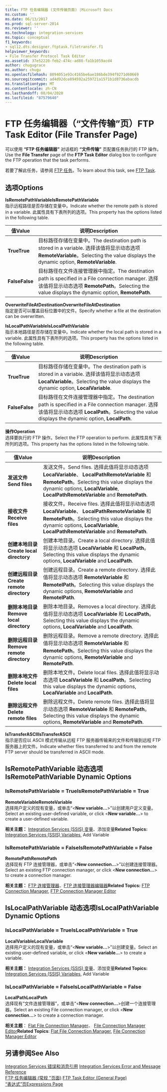 ```yaml
---
title: FTP 任务编辑器 (文件传输页面) |Microsoft Docs
ms.custom: ''
ms.date: 06/13/2017
ms.prod: sql-server-2014
ms.reviewer: ''
ms.technology: integration-services
ms.topic: conceptual
f1_keywords:
- sql12.dts.designer.ftptask.filetransfer.f1
helpviewer_keywords:
- File Transfer Protocol Task Editor
ms.assetid: 37e52220-feb2-474c-ad88-fa1b1059acd4
author: chugugrace
ms.author: chugu
ms.openlocfilehash: 8094051e93c4165be6ae186bde394f9271d60669
ms.sourcegitcommit: ad4d92dce894592a259721a1571b1d8736abacdb
ms.translationtype: MT
ms.contentlocale: zh-CN
ms.lasthandoff: 08/04/2020
ms.locfileid: "87579640"
---
```

# <a name="ftp-task-editor-file-transfer-page"></a><span data-ttu-id="e456e-102">FTP 任务编辑器（“文件传输”页）</span><span class="sxs-lookup"><span data-stu-id="e456e-102">FTP Task Editor (File Transfer Page)</span></span>
  <span data-ttu-id="e456e-103">可以使用 **“FTP 任务编辑器”** 对话框的 **“文件传输”** 页配置任务执行的 FTP 操作。</span><span class="sxs-lookup"><span data-stu-id="e456e-103">Use the **File Transfer** page of the **FTP Task Editor** dialog box to configure the FTP operation that the task performs.</span></span>  
  
 <span data-ttu-id="e456e-104">若要了解此任务，请参阅 [FTP 任务](control-flow/ftp-task.md)。</span><span class="sxs-lookup"><span data-stu-id="e456e-104">To learn about this task, see [FTP Task](control-flow/ftp-task.md).</span></span>  
  
## <a name="options"></a><span data-ttu-id="e456e-105">选项</span><span class="sxs-lookup"><span data-stu-id="e456e-105">Options</span></span>  
 <span data-ttu-id="e456e-106">**IsRemotePathVariable**</span><span class="sxs-lookup"><span data-stu-id="e456e-106">**IsRemotePathVariable**</span></span>  
 <span data-ttu-id="e456e-107">指示远程路径是否存储在变量中。</span><span class="sxs-lookup"><span data-stu-id="e456e-107">Indicate whether the remote path is stored in a variable.</span></span> <span data-ttu-id="e456e-108">此属性具有下表所列的选项。</span><span class="sxs-lookup"><span data-stu-id="e456e-108">This property has the options listed in the following table.</span></span>  
  
|<span data-ttu-id="e456e-109">值</span><span class="sxs-lookup"><span data-stu-id="e456e-109">Value</span></span>|<span data-ttu-id="e456e-110">说明</span><span class="sxs-lookup"><span data-stu-id="e456e-110">Description</span></span>|  
|-----------|-----------------|  
|<span data-ttu-id="e456e-111">**True**</span><span class="sxs-lookup"><span data-stu-id="e456e-111">**True**</span></span>|<span data-ttu-id="e456e-112">目标路径存储在变量中。</span><span class="sxs-lookup"><span data-stu-id="e456e-112">The destination path is stored in a variable.</span></span> <span data-ttu-id="e456e-113">选择该值将显示动态选项 **RemoteVariable**。</span><span class="sxs-lookup"><span data-stu-id="e456e-113">Selecting the value displays the dynamic option, **RemoteVariable**.</span></span>|  
|<span data-ttu-id="e456e-114">**False**</span><span class="sxs-lookup"><span data-stu-id="e456e-114">**False**</span></span>|<span data-ttu-id="e456e-115">目标路径在文件连接管理器中指定。</span><span class="sxs-lookup"><span data-stu-id="e456e-115">The destination path is specified in a File connection manager.</span></span> <span data-ttu-id="e456e-116">选择该值将显示动态选项 **RemotePath**。</span><span class="sxs-lookup"><span data-stu-id="e456e-116">Selecting the value displays the dynamic option, **RemotePath**.</span></span>|  
  
 <span data-ttu-id="e456e-117">**OverwriteFileAtDestination**</span><span class="sxs-lookup"><span data-stu-id="e456e-117">**OverwriteFileAtDestination**</span></span>  
 <span data-ttu-id="e456e-118">指定是否可以覆盖目标位置中的文件。</span><span class="sxs-lookup"><span data-stu-id="e456e-118">Specify whether a file at the destination can be overwritten.</span></span>  
  
 <span data-ttu-id="e456e-119">**IsLocalPathVariable**</span><span class="sxs-lookup"><span data-stu-id="e456e-119">**IsLocalPathVariable**</span></span>  
 <span data-ttu-id="e456e-120">指示本地路径是否存储在变量中。</span><span class="sxs-lookup"><span data-stu-id="e456e-120">Indicate whether the local path is stored in a variable.</span></span> <span data-ttu-id="e456e-121">此属性具有下表所列的选项。</span><span class="sxs-lookup"><span data-stu-id="e456e-121">This property has the options listed in the following table.</span></span>  
  
|<span data-ttu-id="e456e-122">值</span><span class="sxs-lookup"><span data-stu-id="e456e-122">Value</span></span>|<span data-ttu-id="e456e-123">说明</span><span class="sxs-lookup"><span data-stu-id="e456e-123">Description</span></span>|  
|-----------|-----------------|  
|<span data-ttu-id="e456e-124">**True**</span><span class="sxs-lookup"><span data-stu-id="e456e-124">**True**</span></span>|<span data-ttu-id="e456e-125">目标路径存储在变量中。</span><span class="sxs-lookup"><span data-stu-id="e456e-125">The destination path is stored in a variable.</span></span> <span data-ttu-id="e456e-126">选择该值将显示动态选项 **LocalVariable**。</span><span class="sxs-lookup"><span data-stu-id="e456e-126">Selecting the value displays the dynamic option, **LocalVariable**.</span></span>|  
|<span data-ttu-id="e456e-127">**False**</span><span class="sxs-lookup"><span data-stu-id="e456e-127">**False**</span></span>|<span data-ttu-id="e456e-128">目标路径在文件连接管理器中指定。</span><span class="sxs-lookup"><span data-stu-id="e456e-128">The destination path is specified in a File connection manager.</span></span> <span data-ttu-id="e456e-129">选择该值将显示动态选项 **LocalPath**。</span><span class="sxs-lookup"><span data-stu-id="e456e-129">Selecting the value displays the dynamic option, **LocalPath**.</span></span>|  
  
 <span data-ttu-id="e456e-130">**操作**</span><span class="sxs-lookup"><span data-stu-id="e456e-130">**Operation**</span></span>  
 <span data-ttu-id="e456e-131">选择要执行的 FTP 操作。</span><span class="sxs-lookup"><span data-stu-id="e456e-131">Select the FTP operation to perform.</span></span> <span data-ttu-id="e456e-132">此属性具有下表所列的选项。</span><span class="sxs-lookup"><span data-stu-id="e456e-132">This property has the options listed in the following table.</span></span>  
  
|<span data-ttu-id="e456e-133">值</span><span class="sxs-lookup"><span data-stu-id="e456e-133">Value</span></span>|<span data-ttu-id="e456e-134">说明</span><span class="sxs-lookup"><span data-stu-id="e456e-134">Description</span></span>|  
|-----------|-----------------|  
|<span data-ttu-id="e456e-135">**发送文件**</span><span class="sxs-lookup"><span data-stu-id="e456e-135">**Send files**</span></span>|<span data-ttu-id="e456e-136">发送文件。</span><span class="sxs-lookup"><span data-stu-id="e456e-136">Send files.</span></span> <span data-ttu-id="e456e-137">选择此值将显示动态选项 **LocalVariable**、 **LocalPathRemoteVariable** 和 **RemotePath**。</span><span class="sxs-lookup"><span data-stu-id="e456e-137">Selecting this value displays the dynamic options, **LocalVariable**, **LocalPathRemoteVariable** and **RemotePath**.</span></span>|  
|<span data-ttu-id="e456e-138">**接收文件**</span><span class="sxs-lookup"><span data-stu-id="e456e-138">**Receive files**</span></span>|<span data-ttu-id="e456e-139">接收文件。</span><span class="sxs-lookup"><span data-stu-id="e456e-139">Receive files.</span></span> <span data-ttu-id="e456e-140">选择此值将显示动态选项 **LocalVariable**、 **LocalPathRemoteVariable** 和 **RemotePath**。</span><span class="sxs-lookup"><span data-stu-id="e456e-140">Selecting this value displays the dynamic options, **LocalVariable**, **LocalPathRemoteVariable** and **RemotePath**.</span></span>|  
|<span data-ttu-id="e456e-141">**创建本地目录**</span><span class="sxs-lookup"><span data-stu-id="e456e-141">**Create local directory**</span></span>|<span data-ttu-id="e456e-142">创建本地目录。</span><span class="sxs-lookup"><span data-stu-id="e456e-142">Create a local directory.</span></span> <span data-ttu-id="e456e-143">选择此值将显示动态选项 **LocalVariable** 和 **LocalPath**。</span><span class="sxs-lookup"><span data-stu-id="e456e-143">Selecting this value displays the dynamic options, **LocalVariable** and **LocalPath**.</span></span>|  
|<span data-ttu-id="e456e-144">**创建远程目录**</span><span class="sxs-lookup"><span data-stu-id="e456e-144">**Create remote directory**</span></span>|<span data-ttu-id="e456e-145">创建远程目录。</span><span class="sxs-lookup"><span data-stu-id="e456e-145">Create a remote directory.</span></span> <span data-ttu-id="e456e-146">选择此值将显示动态选项 **RemoteVariable** 和 **RemotelPath**。</span><span class="sxs-lookup"><span data-stu-id="e456e-146">Selecting this value displays the dynamic options, **RemoteVariable** and **RemotelPath**.</span></span>|  
|<span data-ttu-id="e456e-147">**删除本地目录**</span><span class="sxs-lookup"><span data-stu-id="e456e-147">**Remove local directory**</span></span>|<span data-ttu-id="e456e-148">删除本地目录。</span><span class="sxs-lookup"><span data-stu-id="e456e-148">Removes a local directory.</span></span> <span data-ttu-id="e456e-149">选择此值将显示动态选项 **LocalVariable** 和 **LocalPath**。</span><span class="sxs-lookup"><span data-stu-id="e456e-149">Selecting this value displays the dynamic options, **LocalVariable** and **LocalPath**.</span></span>|  
|<span data-ttu-id="e456e-150">**删除远程目录**</span><span class="sxs-lookup"><span data-stu-id="e456e-150">**Remove remote directory**</span></span>|<span data-ttu-id="e456e-151">删除远程目录。</span><span class="sxs-lookup"><span data-stu-id="e456e-151">Remove a remote directory.</span></span> <span data-ttu-id="e456e-152">选择此值将显示动态选项 **RemoteVariable** 和 **RemotePath**。</span><span class="sxs-lookup"><span data-stu-id="e456e-152">Selecting this value displays the dynamic options, **RemoteVariable** and **RemotePath**.</span></span>|  
|<span data-ttu-id="e456e-153">**删除本地文件**</span><span class="sxs-lookup"><span data-stu-id="e456e-153">**Delete local files**</span></span>|<span data-ttu-id="e456e-154">删除本地文件。</span><span class="sxs-lookup"><span data-stu-id="e456e-154">Delete local files.</span></span> <span data-ttu-id="e456e-155">选择此值将显示动态选项 **LocalVariable** 和 **LocalPath**。</span><span class="sxs-lookup"><span data-stu-id="e456e-155">Selecting this value displays the dynamic options, **LocalVariable** and **LocalPath**.</span></span>|  
|<span data-ttu-id="e456e-156">**删除远程文件**</span><span class="sxs-lookup"><span data-stu-id="e456e-156">**Delete remote files**</span></span>|<span data-ttu-id="e456e-157">删除远程文件。</span><span class="sxs-lookup"><span data-stu-id="e456e-157">Delete remote files.</span></span> <span data-ttu-id="e456e-158">选择此值将显示动态选项 **RemoteVariable** 和 **RemotePath**。</span><span class="sxs-lookup"><span data-stu-id="e456e-158">Selecting this value displays the dynamic options, **RemoteVariable** and **RemotePath**.</span></span>|  
  
 <span data-ttu-id="e456e-159">**IsTransferASCII**</span><span class="sxs-lookup"><span data-stu-id="e456e-159">**IsTransferASCII**</span></span>  
 <span data-ttu-id="e456e-160">指示是否应以 ASCII 模式传输从远程 FTP 服务器传输来的文件和传输到远程 FTP 服务器上的文件。</span><span class="sxs-lookup"><span data-stu-id="e456e-160">Indicate whether files transferred to and from the remote FTP server should be transferred in ASCII mode.</span></span>  
  
## <a name="isremotepathvariable-dynamic-options"></a><span data-ttu-id="e456e-161">IsRemotePathVariable 动态选项</span><span class="sxs-lookup"><span data-stu-id="e456e-161">IsRemotePathVariable Dynamic Options</span></span>  
  
### <a name="isremotepathvariable--true"></a><span data-ttu-id="e456e-162">IsRemotePathVariable = True</span><span class="sxs-lookup"><span data-stu-id="e456e-162">IsRemotePathVariable = True</span></span>  
 <span data-ttu-id="e456e-163">**RemoteVariable**</span><span class="sxs-lookup"><span data-stu-id="e456e-163">**RemoteVariable**</span></span>  
 <span data-ttu-id="e456e-164">选择用户定义的现有变量，或单击“\<**New variable...**>”以创建用户定义变量。</span><span class="sxs-lookup"><span data-stu-id="e456e-164">Select an existing user-defined variable, or click \<**New variable...**> to create a user-defined variable.</span></span>  
  
 <span data-ttu-id="e456e-165">**相关主题：** [Integration Services &#40;SSIS&#41; 变量](integration-services-ssis-variables.md)、添加变量</span><span class="sxs-lookup"><span data-stu-id="e456e-165">**Related Topics:** [Integration Services &#40;SSIS&#41; Variables](integration-services-ssis-variables.md), Add Variable</span></span>  
  
### <a name="isremotepathvariable--false"></a><span data-ttu-id="e456e-166">IsRemotePathVariable = False</span><span class="sxs-lookup"><span data-stu-id="e456e-166">IsRemotePathVariable = False</span></span>  
 <span data-ttu-id="e456e-167">**RemotePath**</span><span class="sxs-lookup"><span data-stu-id="e456e-167">**RemotePath**</span></span>  
 <span data-ttu-id="e456e-168">选择现有 FTP 连接管理器，或单击“\<**New connection...**>”以创建连接管理器。</span><span class="sxs-lookup"><span data-stu-id="e456e-168">Select an existing FTP connection manager, or click \<**New connection...**> to create a connection manager.</span></span>  
  
 <span data-ttu-id="e456e-169">**相关主题：** [FTP 连接管理器](connection-manager/ftp-connection-manager.md)、[FTP 连接管理器编辑器](../../2014/integration-services/ftp-connection-manager-editor.md)</span><span class="sxs-lookup"><span data-stu-id="e456e-169">**Related Topics:** [FTP Connection Manager](connection-manager/ftp-connection-manager.md), [FTP Connection Manager Editor](../../2014/integration-services/ftp-connection-manager-editor.md)</span></span>  
  
## <a name="islocalpathvariable-dynamic-options"></a><span data-ttu-id="e456e-170">IsLocalPathVariable 动态选项</span><span class="sxs-lookup"><span data-stu-id="e456e-170">IsLocalPathVariable Dynamic Options</span></span>  
  
### <a name="islocalpathvariable--true"></a><span data-ttu-id="e456e-171">IsLocalPathVariable = True</span><span class="sxs-lookup"><span data-stu-id="e456e-171">IsLocalPathVariable = True</span></span>  
 <span data-ttu-id="e456e-172">**LocalVariable**</span><span class="sxs-lookup"><span data-stu-id="e456e-172">**LocalVariable**</span></span>  
 <span data-ttu-id="e456e-173">选择用户定义的现有变量，或单击“\<**New variable...**>”以创建变量。</span><span class="sxs-lookup"><span data-stu-id="e456e-173">Select an existing user-defined variable, or click \<**New variable...**> to create a variable.</span></span>  
  
 <span data-ttu-id="e456e-174">**相关主题：** [Integration Services &#40;SSIS&#41; 变量](integration-services-ssis-variables.md)、添加变量</span><span class="sxs-lookup"><span data-stu-id="e456e-174">**Related Topics:** [Integration Services &#40;SSIS&#41; Variables](integration-services-ssis-variables.md), Add Variable</span></span>  
  
### <a name="islocalpathvariable--false"></a><span data-ttu-id="e456e-175">IsLocalPathVariable = False</span><span class="sxs-lookup"><span data-stu-id="e456e-175">IsLocalPathVariable = False</span></span>  
 <span data-ttu-id="e456e-176">**LocalPath**</span><span class="sxs-lookup"><span data-stu-id="e456e-176">**LocalPath**</span></span>  
 <span data-ttu-id="e456e-177">选择现有“文件连接管理器”，或单击“\<**New connection...**>创建一个连接管理器。</span><span class="sxs-lookup"><span data-stu-id="e456e-177">Select an existing File connection manager, or click \<**New connection...**> to create a connection manager.</span></span>  
  
 <span data-ttu-id="e456e-178">**相关主题**： [Flat File Connection Manager](connection-manager/file-connection-manager.md)、 [File Connection Manager Editor](../../2014/integration-services/file-connection-manager-editor.md)</span><span class="sxs-lookup"><span data-stu-id="e456e-178">**Related Topics**: [Flat File Connection Manager](connection-manager/file-connection-manager.md), [File Connection Manager Editor](../../2014/integration-services/file-connection-manager-editor.md)</span></span>  
  
## <a name="see-also"></a><span data-ttu-id="e456e-179">另请参阅</span><span class="sxs-lookup"><span data-stu-id="e456e-179">See Also</span></span>  
 <span data-ttu-id="e456e-180">[Integration Services 错误和消息引用](../../2014/integration-services/integration-services-error-and-message-reference.md) </span><span class="sxs-lookup"><span data-stu-id="e456e-180">[Integration Services Error and Message Reference](../../2014/integration-services/integration-services-error-and-message-reference.md) </span></span>  
 <span data-ttu-id="e456e-181">[FTP 任务编辑器 &#40;常规 "页面&#41;](general-page-of-integration-services-designers-options.md) </span><span class="sxs-lookup"><span data-stu-id="e456e-181">[FTP Task Editor &#40;General Page&#41;](general-page-of-integration-services-designers-options.md) </span></span>  
 [<span data-ttu-id="e456e-182">“表达式”页</span><span class="sxs-lookup"><span data-stu-id="e456e-182">Expressions Page</span></span>](expressions/expressions-page.md)  
  
  
